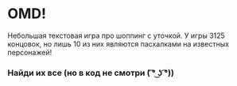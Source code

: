 # OMD!

Небольшая текстовая игра про шоппинг с уточкой.
У игры 3125 концовок, но лишь 10 из них являются пасхалками на известных персонажей!

### Найди их все (но в код не смотри ( ͡° ͜ʖ ͡°))
